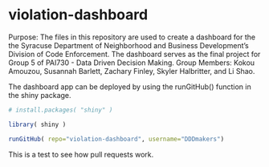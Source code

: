 # violation-dashboard
Purpose: The files in this repository are used to create a dashboard for the the Syracuse Department of Neighborhood and Business Development’s Division of Code Enforcement. The dashboard serves as the final project for Group 5 of PAI730 - Data Driven Decision Making.
Group Members: Kokou Amouzou, Susannah Barlett, Zachary Finley, Skyler Halbritter, and Li Shao.

The dashboard app can be deployed by using the runGitHub() function in the shiny package.

```r
# install.packages( "shiny" )

library( shiny )

runGitHub( repo="violation-dashboard", username="DDDmakers")

```

This is a test to see how pull requests work. 

